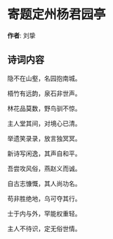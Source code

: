 # 寄题定州杨君园亭

**作者**: 刘挚

## 诗词内容

隐不在山壑，名园抱南城。

梧竹有远韵，泉石非世声。

林花品莫数，野鸟驯不惊。

主人堂其间，对境心已清。

举遗笑录录，放言独冥冥。

新诗写闲逸，其声自和平。

吾尝攻风俗，燕赵义而诚。

自古志慷慨，其人尚功名。

苟非胜绝地，乌可夺其行。

士于内与外，罕能权重轻。

主人不待识，定无俗世情。


